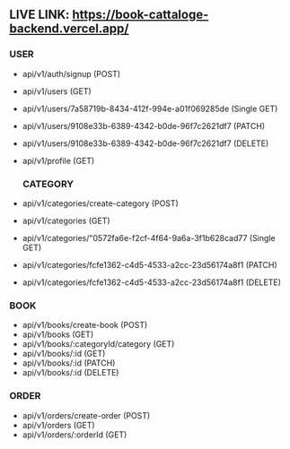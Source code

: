 
## LIVE LINK: https://book-cattaloge-backend.vercel.app/

### USER
* api/v1/auth/signup (POST)
* api/v1/users (GET)
* api/v1/users/7a58719b-8434-412f-994e-a01f069285de (Single GET) 
* api/v1/users/9108e33b-6389-4342-b0de-96f7c2621df7 (PATCH)
* api/v1/users/9108e33b-6389-4342-b0de-96f7c2621df7 (DELETE) 
* api/v1/profile (GET)

  ### CATEGORY
* api/v1/categories/create-category (POST)
* api/v1/categories (GET)
* api/v1/categories/"0572fa6e-f2cf-4f64-9a6a-3f1b628cad77 (Single GET) 
* api/v1/categories/fcfe1362-c4d5-4533-a2cc-23d56174a8f1 (PATCH)
* api/v1/categories/fcfe1362-c4d5-4533-a2cc-23d56174a8f1 (DELETE)

### BOOK
* api/v1/books/create-book (POST)
* api/v1/books (GET)
* api/v1/books/:categoryId/category (GET)
* api/v1/books/:id (GET)
* api/v1/books/:id (PATCH)
* api/v1/books/:id (DELETE)

### ORDER
* api/v1/orders/create-order (POST)
* api/v1/orders (GET)
* api/v1/orders/:orderId (GET)


